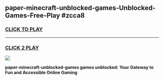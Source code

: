 
## paper-minecraft-unblocked-games-Unblocked-Games-Free-Play #zcca8
<h3>
<a href="https://us.freeplayer.one?title=paper-minecraft-unblocked-games&ref=9M">CLICK TO PLAY</a></h3>
<hr>

<h3>
<a href="https://us.freeplayer.one?title=paper-minecraft-unblocked-games&ref=9M">CLICK 2 PLAY</a>
  
</h3>

<a href="https://us.freeplayer.one?title=paper-minecraft-unblocked-games&ref=9M"><img src="https://clearcache.store/games.png"></a>


**paper-minecraft-unblocked-games games unblocked: Your Gateway to Fun and Accessible Online Gaming**
